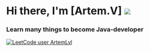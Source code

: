 # Hi there, I'm [Artem.V] ![](https://github.com/blackcater/blackcater/raw/main/images/Hi.gif) 
### Learn many things to become Java-developer
[![LeetCode user ArtemLvl](https://img.shields.io/badge/dynamic/json?style=for-the-badge&labelColor=black&color=%13ffa116&label=ArtemLvl&query=ranking&url=https%3A%2F%2Fleetcode-badge.vercel.app%2Fapi%2Fusers%2FArtemLvl&logo=leetcode&logoColor=green)](https://leetcode.com/ArtemLvl/)
<!--
**0x0030/0x0030** is a ✨ _special_ ✨ repository because its `README.md` (this file) appears on your GitHub profile.

Here are some ideas to get you started:

- 🔭 I’m currently working on ...
- 🌱 I’m currently learning ...
- 👯 I’m looking to collaborate on ...
- 🤔 I’m looking for help with ...
- 💬 Ask me about ...
- 📫 How to reach me: ...
- 😄 Pronouns: ...
- ⚡ Fun fact: ...
-->
